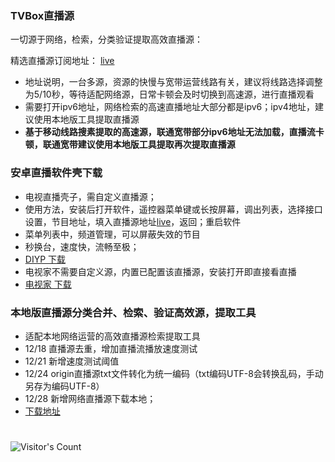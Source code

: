 ### TVBox直播源

一切源于网络，检索，分类验证提取高效直播源：

精选直播源订阅地址： [live](https://supprise0901.github.io/TVBox_live/live.txt)

* 地址说明，一台多源，资源的快慢与宽带运营线路有关，建议将线路选择调整为5/10秒，等待适配网络源，日常卡顿会及时切换到高速源，进行直播观看
* 需要打开ipv6地址，网络检索的高速直播地址大部分都是ipv6；ipv4地址，建议使用本地版工具提取直播源
* **基于移动线路搜素提取的高速源，联通宽带部分ipv6地址无法加载，直播流卡顿，联通宽带建议使用本地版工具提取再次提取直播源**

### 安卓直播软件壳下载
* 电视直播壳子，需自定义直播源；
* 使用方法，安装后打开软件，遥控器菜单键或长按屏幕，调出列表，选择接口设置，节目地址，填入直播源地址[live](https://supprise0901.github.io/TVBox_live/live.txt)，返回；重启软件
* 菜单列表中，频道管理，可以屏蔽失效的节目
* 秒换台，速度快，流畅至极；
*  [DIYP 下载](https://supprise0901.github.io/TVBox_live/local_find/DIYP.apk)
*  电视家不需要自定义源，内置已配置该直播源，安装打开即直接看直播
*  [电视家 下载](https://supprise.lanzouw.com/iUVSz261fb8j)

### 本地版直播源分类合并、检索、验证高效源，提取工具

* 适配本地网络运营的高效直播源检索提取工具
* 12/18 直播源去重，增加直播流播放速度测试 
* 12/21 新增速度测试阈值
* 12/24 origin直播源txt文件转化为统一编码（txt编码UTF-8会转换乱码，手动另存为编码UTF-8）
* 12/28 新增网络直播源下载本地；
* [下载地址](https://supprise0901.github.io/TVBox_live/local_find/find_source.rar)



#
![Visitor's Count](https://profile-counter.glitch.me/Supprise0901_TVBox_warehouse/count.svg)
